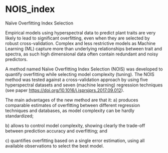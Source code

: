 # NOIS_index
Naïve Overfitting Index Selection 

Empirical models using hyperspectral data to predict plant traits are very likely to lead to significant overfitting, even when they are selected by robust cross-validation. Complex and less restrictive models as Machine Learning (ML) capture more than underlying relationships between trait and spectra, as such high dimensional data often contain redundant and noisy predictors. 

A method named Naïve Overfitting Index Selection (NOIS) was developed to quantify overfitting while selecting model complexity (tuning). The NOIS method was tested against a cross-validation approach by using five hyperspectral datasets and seven (machine learning) regression techniques (see paper https://doi.org/10.1016/j.isprsjprs.2017.09.012). 

The main advantages of the new method are that it: 
a) produces comparable estimates of overfitting between different regression techniques and databases, as model complexity can be hardly standardized; 

b) allows to control model complexity, showing clearly the trade-off between prediction accuracy and overfitting; and 

c) quantifies overfitting based on a single error estimation, using all available observations to select the best model.
